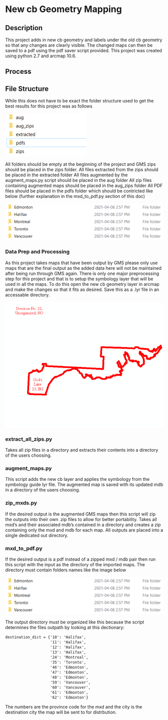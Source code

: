 # New cb Geometry Mapping

## Description

This project adds in new cb geometry and labels under the old cb geometry so that any changes are clearly visible. The changed maps can then be saved to a pdf using the pdf saver script provided. This project was created using python 2.7 and arcmap 10.6.

## Process

## File Structure

While this does not have to be exact the folder structure used to get the best results for this project was as follows

![Recomended File Structure](images/file_structure.PNG)

All folders should be empty at the beginning of the project and GMS zips should be placed in the zips folder.
All files extracted from the zips should be placed in the extracted folder
All files augmented by the augment_maps.py script should be placed in the aug folder
All zip files containing augmented maps should be placed in the aug_zips folder 
All PDF files should be placed in the pdfs folder which should be contricted like below (further explanation in the mxd_to_pdf.py section of this doc)

![PDF output file structure](images/pdf_desired_output.png)

### Data Prep and Processing

As this project takes maps that have been output by GMS please only use maps that are the final output as the added data here will not be maintained after being run through GMS again. There is only one major preprocessing step for this project and that is to setup the symbology layer that will be used in all the maps. To do this open the new cb geometry layer in arcmap and make the changes so that it fits as desired. Save this as a .lyr file in an accessable directory. 

![Example Symbology Image](images/new_cb_symbology.PNG)

### extract_all_zips.py

Takes all zip files in a directory and extracts their contents into a directory of the users choosing.

### augment_maps.py

This script adds the new cb layer and applies the symbology from the symbology guide lyr file. The augmented map is saved with its updated mdb in a directory of the users choosing.

### zip_mxds.py

If the desired output is the augmented GMS maps then this script will zip the outputs into their own .zip files to allow for better portability. Takes all mxd’s and their associated mdb’s contained in a directory and creates a zip containing only the mxd and mdb for each map. All outputs are placed into a single dedicated out directory.

### mxd_to_pdf.py

If the desired output is a pdf instead of a zipped mxd / mdb pair then run this script with the input as the directory of the imported maps. The directory must contain folders names like the image below

![PDF output file structure](images/pdf_desired_output.png)

The output directory must be organized like this because the script determines the files outpath by looking at this dectionary:
    
    destination_dict = {'10': 'Halifax',
                        '11': 'Halifax',
                        '12': 'Halifax',
                        '13': 'Halifax',
                        '24': 'Montreal',
                        '35': 'Toronto',
                        '46': 'Edmonton',
                        '47': 'Edmonton',
                        '48': 'Edmonton',
                        '59': 'Vancouver',
                        '60': 'Vancouver',
                        '61': 'Edmonton',
                        '62': 'Edmonton'} 

The numbers are the province code for the mxd and the city is the destination city the map will be sent to for distrbution.